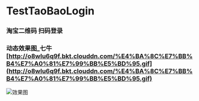 # TestTaoBaoLogin

### 淘宝二维码 扫码登录

### 动态效果图_七牛[http://o8wlu6q9f.bkt.clouddn.com/%E4%BA%8C%E7%BB%B4%E7%A0%81%E7%99%BB%E5%BD%95.gif](http://o8wlu6q9f.bkt.clouddn.com/%E4%BA%8C%E7%BB%B4%E7%A0%81%E7%99%BB%E5%BD%95.gif)
![效果图](http://o8wlu6q9f.bkt.clouddn.com/%E4%BA%8C%E7%BB%B4%E7%A0%81%E7%99%BB%E5%BD%95.gif)
